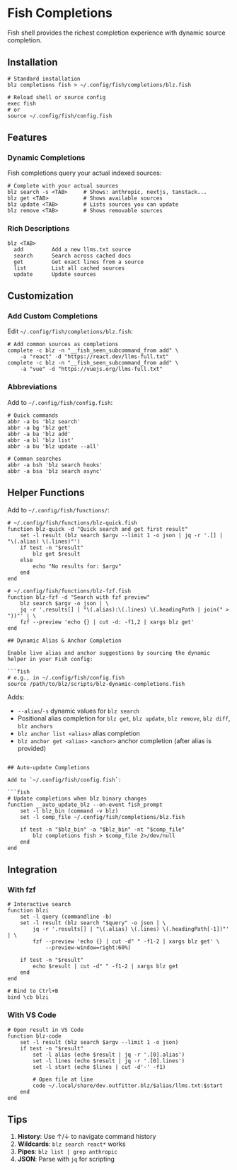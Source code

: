 # Fish Completions

Fish shell provides the richest completion experience with dynamic source completion.

## Installation

```fish
# Standard installation
blz completions fish > ~/.config/fish/completions/blz.fish

# Reload shell or source config
exec fish
# or
source ~/.config/fish/config.fish
```

## Features

### Dynamic Completions

Fish completions query your actual indexed sources:

```fish
# Complete with your actual sources
blz search -s <TAB>     # Shows: anthropic, nextjs, tanstack...
blz get <TAB>           # Shows available sources
blz update <TAB>        # Lists sources you can update
blz remove <TAB>        # Shows removable sources
```

### Rich Descriptions

```fish
blz <TAB>
  add         Add a new llms.txt source
  search      Search across cached docs
  get         Get exact lines from a source
  list        List all cached sources
  update      Update sources
```

## Customization

### Add Custom Completions

Edit `~/.config/fish/completions/blz.fish`:

```fish
# Add common sources as completions
complete -c blz -n "__fish_seen_subcommand_from add" \
    -a "react" -d "https://react.dev/llms-full.txt"
complete -c blz -n "__fish_seen_subcommand_from add" \
    -a "vue" -d "https://vuejs.org/llms-full.txt"
```

### Abbreviations

Add to `~/.config/fish/config.fish`:

```fish
# Quick commands
abbr -a bs 'blz search'
abbr -a bg 'blz get'
abbr -a ba 'blz add'
abbr -a bl 'blz list'
abbr -a bu 'blz update --all'

# Common searches
abbr -a bsh 'blz search hooks'
abbr -a bsa 'blz search async'
```

## Helper Functions

Add to `~/.config/fish/functions/`:

```fish
# ~/.config/fish/functions/blz-quick.fish
function blz-quick -d "Quick search and get first result"
    set -l result (blz search $argv --limit 1 -o json | jq -r '.[] | "\(.alias) \(.lines)"')
    if test -n "$result"
        blz get $result
    else
        echo "No results for: $argv"
    end
end

# ~/.config/fish/functions/blz-fzf.fish
function blz-fzf -d "Search with fzf preview"
    blz search $argv -o json | \
    jq -r '.results[] | "\(.alias):\(.lines) \(.headingPath | join(" > "))"' | \
    fzf --preview 'echo {} | cut -d: -f1,2 | xargs blz get'
end

## Dynamic Alias & Anchor Completion

Enable live alias and anchor suggestions by sourcing the dynamic helper in your Fish config:

```fish
# e.g., in ~/.config/fish/config.fish
source /path/to/blz/scripts/blz-dynamic-completions.fish
```

Adds:
- `--alias`/`-s` dynamic values for `blz search`
- Positional alias completion for `blz get`, `blz update`, `blz remove`, `blz diff`, `blz anchors`
- `blz anchor list <alias>` alias completion
- `blz anchor get <alias> <anchor>` anchor completion (after alias is provided)
```

## Auto-update Completions

Add to `~/.config/fish/config.fish`:

```fish
# Update completions when blz binary changes
function __auto_update_blz --on-event fish_prompt
    set -l blz_bin (command -v blz)
    set -l comp_file ~/.config/fish/completions/blz.fish

    if test -n "$blz_bin" -a "$blz_bin" -nt "$comp_file"
        blz completions fish > $comp_file 2>/dev/null
    end
end
```

## Integration

### With fzf

```fish
# Interactive search
function blzi
    set -l query (commandline -b)
    set -l result (blz search "$query" -o json | \
        jq -r '.results[] | "\(.alias) \(.lines) \(.headingPath[-1])"' | \
        fzf --preview 'echo {} | cut -d" " -f1-2 | xargs blz get' \
            --preview-window=right:60%)

    if test -n "$result"
        echo $result | cut -d" " -f1-2 | xargs blz get
    end
end

# Bind to Ctrl+B
bind \cb blzi
```

### With VS Code

```fish
# Open result in VS Code
function blz-code
    set -l result (blz search $argv --limit 1 -o json)
    if test -n "$result"
        set -l alias (echo $result | jq -r '.[0].alias')
        set -l lines (echo $result | jq -r '.[0].lines')
        set -l start (echo $lines | cut -d'-' -f1)

        # Open file at line
        code ~/.local/share/dev.outfitter.blz/$alias/llms.txt:$start
    end
end
```

## Tips

1. **History**: Use ↑/↓ to navigate command history
2. **Wildcards**: `blz search react*` works
3. **Pipes**: `blz list | grep anthropic`
4. **JSON**: Parse with `jq` for scripting

